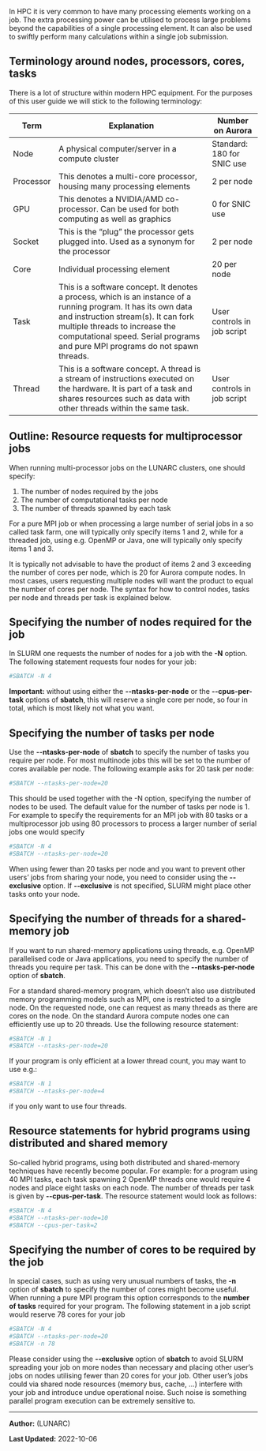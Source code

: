 In HPC it is very common to have many processing elements working on a job. The extra processing power can be utilised to process large problems beyond the capabilities of a single processing element. It can also be used to swiftly perform many calculations within a single job submission.

## Terminology around nodes, processors, cores, tasks

There is a lot of structure within modern HPC equipment. For the purposes of this user guide we will stick to the following terminology:

| Term | Explanation | Number on Aurora |
|-----------|---------------------------------|-----------------------------|
| Node | A physical computer/server in a compute cluster | Standard: 180 for SNIC use |
| Processor | This denotes a multi-core processor, housing many processing elements | 2 per node |
| GPU | This denotes a NVIDIA/AMD co-processor. Can be used for both computing as well as graphics | 0 for SNIC use | 
| Socket | This is the “plug” the processor gets plugged into.  Used as a synonym for the processor | 2 per node |
| Core | Individual processing element | 20 per node |
| Task | This is a software concept.  It denotes a process, which is an instance of a running program.  It has its own data and instruction stream(s).  It can fork multiple threads to increase the computational speed.  Serial programs and pure MPI programs do not spawn threads. | User controls in job script |
| Thread | This is a software concept.  A thread is a stream of instructions executed on the hardware.  It is part of a task and shares resources such as  data with other threads within the same task. | User controls in job script |

## Outline: Resource requests for multiprocessor jobs

When running multi-processor jobs on the LUNARC clusters, one should specify:

 1.  The number of nodes required by the jobs
 2.  The number of computational tasks per node
 3.  The number of threads spawned by each task

For a pure MPI job or when processing a large number of serial jobs in a so called task farm, one will typically only specify items 1 and 2, while for a threaded job, using e.g. OpenMP or Java, one will typically only specify items 1 and 3.

It is typically not advisable to have the product of items 2 and 3 exceeding the number of cores per node, which is 20 for Aurora compute nodes. In most cases, users requesting multiple nodes will want the product to equal the number of cores per node. The syntax for how to control nodes,
tasks per node and threads per task is explained below.

## Specifying the number of nodes required for the job

In SLURM one requests the number of nodes for a job with the **-N** option. The following statement requests four nodes for your job:

```bash
#SBATCH -N 4
```

**Important:** without using either the **--ntasks-per-node** or the **--cpus-per-task** options of **sbatch**, this will reserve a single core per node, so four in total, which is most likely not what you want.

## Specifying the number of tasks per node

Use the **--ntasks-per-node** of **sbatch** to specify the number of tasks you require per node. For most multinode jobs this will be set to the number of cores available per node. The following example asks for 20 task per node:

```bash
#SBATCH --ntasks-per-node=20
```

This should be used together with the -N option, specifying the number of nodes to be used. The default value for the number of tasks per node is 1. For example to specify the requirements for an MPI job with 80 tasks or a multiprocessor job using 80 processors to process a larger number of serial jobs one would specify

```bash
#SBATCH -N 4
#SBATCH --ntasks-per-node=20
```

When using fewer than 20 tasks per node and you want to prevent other users’ jobs from sharing your node, you need to consider using the **--exclusive** option. If **--exclusive** is not specified, SLURM might place other tasks onto your node.

## Specifying the number of threads for a shared-memory job

If you want to run shared-memory applications using threads, e.g. OpenMP parallelised code or Java applications, you need to specify the number of threads you require per task. This can be done with the **--ntasks-per-node** option of **sbatch**.

For a standard shared-memory program, which doesn’t also use distributed memory programming models such as MPI, one is restricted to a single node. On the requested node, one can request as many threads as there are cores on the node. On the standard Aurora compute nodes one can efficiently use up to 20 threads. Use the following resource statement:

```bash
#SBATCH -N 1
#SBATCH --ntasks-per-node=20
```

If your program is only efficient at a lower thread count, you may want to use e.g.:

```bash
#SBATCH -N 1
#SBATCH --ntasks-per-node=4
```

if you only want to use four threads. 

## Resource statements for hybrid programs using distributed and shared memory 

So-called hybrid programs, using both distributed and shared-memory techniques have recently become popular. For example: for a program using 40 MPI tasks, each task spawning 2 OpenMP threads one would require 4 nodes and place eight tasks on each node. The number of threads per task is given by **--cpus-per-task**. The resource statement would look as follows:

```bash
#SBATCH -N 4
#SBATCH --ntasks-per-node=10
#SBATCH --cpus-per-task=2
```

## Specifying the number of cores to be required by the job

In special cases, such as using very unusual numbers of tasks, the **-n** option of **sbatch** to specify the number of cores might become useful. When running a pure MPI program this option corresponds to the **number of tasks** required for your program. The following statement in a job script would reserve 78 cores for your job

```bash
#SBATCH -N 4
#SBATCH --ntasks-per-node=20
#SBATCH -n 78
```

Please consider using the **--exclusive** option of **sbatch** to avoid SLURM spreading your job on more nodes than necessary and placing other user’s jobs on nodes utilising fewer than 20 cores for your job. Other user’s jobs could via shared node resources (memory bus, cache, …) interfere with your job and introduce undue operational noise. Such noise is something parallel program execution can be extremely sensitive to.

---

**Author:**
(LUNARC)

**Last Updated:**
2022-10-06
